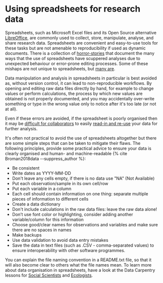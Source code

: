 # Using spreadsheets for research data

Spreadsheets, such as Microsoft Excel files and its Open Source alternative [LibreOffice](www.libreoffice.org), are commonly used to collect, store, manipulate, analyse, and share research data.
Spreadsheets are convenient and easy-to-use tools for these tasks but are not amenable to reproducibility
if used as dynamic documents.
There is a collection of [horror-stories](http://www.eusprig.org/horror-stories.htm) that document the many ways that the use of spreadsheets have scuppered analyses due to unexpected behaviour or error-prone
editing processes.
Some of these mishaps are not unique to spreadsheets, but [many are](https://doi.org/10.1186/s13059-016-1044-7).

Data manipulation and analysis in spreadsheets in particular is best avoided as, without version control, it can lead to non-reproducible workflows.
By opening and editing raw data files directly by hand, for example to change values or perform calculations, the process by which new values are obtained is not properly documented, and you may accidentally over-write something or type in the wrong value only to notice after it's too late (or not at all).

Even if these errors are avoided, if the spreadsheet is poorly organised then it may be [difficult for collaborators](https://luisdva.github.io/pls-don't-do-this/) to easily [read-in and re-use](#FAIR) your
data for further analysis.

It's often not practical to avoid the use of spreadsheets altogether but there are some simple steps that can be taken
to mitigate their flaws.
The following principles, provide some practical advice to ensure your data is clearly organised and human- and machine-readable {% cite Broman2018data --suppress_author %}:

- Be consistent
- Write dates as YYYY-MM-DD
- Don't leave any cells empty, if there is no data use "NA" (Not Available)
- Put each observation/sample in its own cell/row
- Put each variable in a column
- Each cell should contain information on one thing: separate multiple pieces of information to different cells
- Create a data dictionary
- Don't include calculations in the raw data files: leave the raw data alone!
- Don’t use font color or highlighting, consider adding another variable/column for this information
- Choose good/clear names for observations and variables and make sure there are no spaces in names
- Make backups
- Use data validation to avoid data entry mistakes
- Save the data in text files (such as .CSV - comma-separated values) to ensure interoperability with other software programmes.

You can explain the file naming convention in a README.txt file, so that it will also become clear to others what the file names mean.
To learn more about data organisation in spreadsheets, have a look at the Data Carpentry lessons for [Social Scientists](https://datacarpentry.org/spreadsheets-socialsci/) and [Ecologists](https://datacarpentry.org/spreadsheet-ecology-lesson/).
